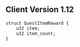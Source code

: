 ## Client Version 1.12

```rust,ignore
struct QuestItemReward {
    u32 item;    
    u32 item_count;    
}

```
